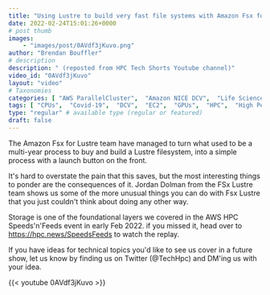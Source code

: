 ```yaml
---
title: "Using Lustre to build very fast file systems with Amazon Fsx for Lustre"
date: 2022-02-24T15:01:26+0000
# post thumb
images:
    - "images/post/0AVdf3jKuvo.png"
author: "Brendan Bouffler"
# description
description: " (reposted from HPC Tech Shorts Youtube channel)"
video_id: "0AVdf3jKuvo"
layout: "video"
# Taxonomies
categories: [ "AWS ParallelCluster",  "Amazon NICE DCV",  "Life Sciences", ]
tags: [ "CPUs",  "Covid-19",  "DCV",  "EC2",  "GPUs",  "HPC",  "High Performance Computing",  "Lustre",  "ParallelCluster",  "Schedulers",  "Storage",  "virtualization",  "vizualization",  "techshorts", ]
type: "regular" # available type (regular or featured)
draft: false
---
```


The Amazon Fsx for Lustre team have managed to turn what used to be a multi-year process to buy and build a Lustre filesystem, into a simple process with a launch button on the front.

It's hard to overstate the pain that this saves, but the most interesting things to ponder are the consequences of it. Jordan Dolman from the FSx Lustre team shows us some of the more unusual things you can do with Fsx Lustre that you just couldn't think about doing any other way.

Storage is one of the foundational layers we covered in the AWS HPC Speeds'n'Feeds event in early Feb 2022. if you missed it, head over to https://hpc.news/SpeedsFeeds to watch the replay.

If you have ideas for technical topics you'd like to see us cover in a future show, let us know by finding us on Twitter (@TechHpc) and DM'ing us with your idea.

{{< youtube 0AVdf3jKuvo >}}